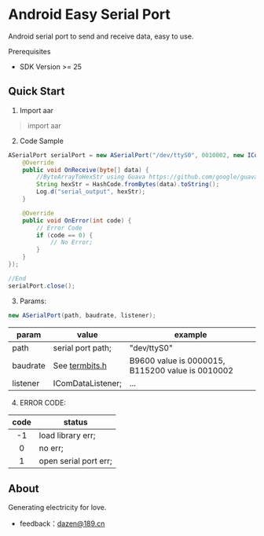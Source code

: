 ﻿# Android Easy Serial Port
 
Android serial port to send and receive data, easy to use.

Prerequisites
+ SDK Version >= 25

## Quick Start

1. Import aar

> import aar 

2. Code Sample

```java
ASerialPort serialPort = new ASerialPort("/dev/ttyS0", 0010002, new IComDataListener() {
    @Override
    public void OnReceive(byte[] data) {
        //ByteArrayToHexStr using Guava https://github.com/google/guava
        String hexStr = HashCode.fromBytes(data).toString();
        Log.d("serial_output", hexStr);
    }

    @Override
    public void OnError(int code) {
        // Error Code
        if (code == 0) {
            // No Error;
        }
    }
});

//End 
serialPort.close();
```

3. Params:

```java
new ASerialPort(path, baudrate, listener);
```
|  param   | value  | example |
|  ----  | ----  | ---- |
| path  | serial port path; | "dev/ttyS0" |
| baudrate  | See [termbits.h](https://sources.debian.org/src/android-platform-development/8.1.0%2Br23-1/ndk/platforms/android-9/arch-x86/include/asm/termbits.h/) |  B9600 value is 0000015, B115200 value is 0010002 |
| listener | IComDataListener; | ... |

4. ERROR CODE: 

|  code   | status  |
|  :----:  | ----  |
| -1  | load library err; |
| 0  | no err; |
| 1 | open serial port err; |


## About

Generating electricity for love.

+ feedback：dazen@189.cn
